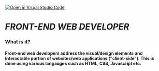 [![Open in Visual Studio Code](https://classroom.github.com/assets/open-in-vscode-c66648af7eb3fe8bc4f294546bfd86ef473780cde1dea487d3c4ff354943c9ae.svg)](https://classroom.github.com/online_ide?assignment_repo_id=10086952&assignment_repo_type=AssignmentRepo)
# **_FRONT-END WEB DEVELOPER_**
### **What is it?**
#### Front-end web developers address the visual/design elements and interactable portion of websites/web applications ("client-side"). This is done using various langauges such as HTML, CSS, Javascript etc. 